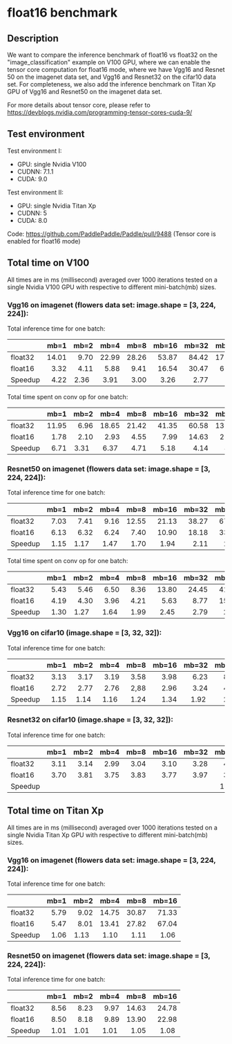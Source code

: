 # float16 benchmark

## Description
We want to compare the inference benchmark of float16 vs float32 on the "image_classification" example on V100 GPU, where we can enable the tensor core computation for float16 mode, where we have Vgg16 and Resnet 50 on the imagenet data set, and Vgg16 and Resnet32 on the cifar10 data set. For completeness, we also add the inference benchmark on Titan Xp GPU of Vgg16 and Resnet50 on the imagenet data set.

For more details about tensor core, please refer to https://devblogs.nvidia.com/programming-tensor-cores-cuda-9/

## Test environment
Test environment I:
- GPU: single Nvidia V100
- CUDNN: 7.1.1
- CUDA: 9.0

Test environment II:
- GPU: single Nvidia Titan Xp
- CUDNN: 5
- CUDA: 8.0

Code: https://github.com/PaddlePaddle/Paddle/pull/9488 (Tensor core is enabled for float16 mode)


## Total time on V100
All times are in ms (millisecond) averaged over 1000 iterations tested on a single Nvidia V100 GPU with respective to different mini-batch(mb) sizes.

### Vgg16 on imagenet (flowers data set: image.shape = [3, 224, 224]):

Total inference time for one batch:

|       | mb=1  | mb=2  | mb=4  | mb=8  | mb=16  | mb=32 | mb=64  |
|-------|-----: |-----: |-----: |-----: |------: |------:|-------:|
|float32| 14.01 | 9.70  | 22.99 | 28.26 | 53.87  | 84.42 | 178.95 | 
|float16| 3.32  | 4.11  | 5.88  | 9.41  | 16.54  | 30.47 | 60.23  |
|Speedup| 4.22  | 2.36  | 3.91  | 3.00  | 3.26   | 2.77  | 2.97   |

Total time spent on conv op for one batch:

|       | mb=1  | mb=2  | mb=4  | mb=8  | mb=16  | mb=32 | mb=64  | 
|-------|-----: |-----: |-----: |-----: |------: |------:|-------:|
|float32| 11.95 | 6.96  | 18.65 | 21.42 | 41.35  | 60.58 | 130.11 |
|float16| 1.78  | 2.10  | 2.93  | 4.55  | 7.99   | 14.63 | 28.67  |
|Speedup| 6.71  | 3.31  | 6.37  | 4.71  | 5.18   | 4.14  | 4.54   |


### Resnet50 on imagenet (flowers data set: image.shape = [3, 224, 224]):

Total inference time for one batch:

|       | mb=1  | mb=2  | mb=4  | mb=8  | mb=16  | mb=32 | mb=64  | mb=128 |
|-------|-----: |-----: |-----: |-----: |------: |------:|-------:|-------:|
|float32| 7.03  | 7.41  | 9.16  | 12.55 | 21.13  | 38.27 | 67.93  | 127.02 | 
|float16| 6.13  | 6.32  | 6.24  | 7.40  | 10.90  | 18.18 | 33.20  | 64.52  |
|Speedup| 1.15  | 1.17  | 1.47  | 1.70  | 1.94   | 2.11  |  2.05  | 1.97   |

Total time spent on conv op for one batch:

|       | mb=1  | mb=2  | mb=4  | mb=8  | mb=16  | mb=32 | mb=64  | mb=128 |
|-------|-----: |-----: |-----: |-----: |------: |------:|-------:|-------:|
|float32| 5.43  | 5.46  | 6.50  | 8.36  | 13.80  | 24.45 | 41.21  | 73.44  |
|float16| 4.19  | 4.30  | 3.96  | 4.21  | 5.63   | 8.77  | 15.24  | 28.40  |
|Speedup| 1.30  | 1.27  | 1.64  | 1.99  | 2.45   | 2.79  |  2.70  | 2.59   |



### Vgg16 on cifar10 (image.shape = [3, 32, 32]):

Total inference time for one batch:

|       | mb=1 | mb=2 | mb=4 | mb=8 | mb=16 | mb=32 | mb=64 | mb=128 | mb=256 | mb=512 |
|-------|-----:|-----:|-----:|-----:|------:|------:|------:|-------:|-------:|-------:| 
|float32| 3.13 | 3.17 | 3.19 | 3.58 | 3.98  | 6.23  | 8.42  | 13.44  | 24.19  | 44.97  | 
|float16| 2.72 | 2.77 | 2.76 | 2,88 | 2.96  | 3.24  | 4.01  | 5.78   |  9.65  | 17.37  |
|Speedup| 1.15 | 1.14 | 1.16 | 1.24 | 1.34  | 1.92  | 2.10  | 2.33   |  2.51  | 2.59   |



### Resnet32 on cifar10 (image.shape = [3, 32, 32]):

Total inference time for one batch:

|       | mb=1 | mb=2 | mb=4 | mb=8 | mb=16 | mb=32 | mb=64 | mb=128 | mb=256 | mb=512 |
|-------|-----:|-----:|-----:|-----:|------:|------:|------:|-------:|-------:|-------:|
|float32| 3.11 | 3.14 | 2.99 | 3.04 | 3.10  | 3.28  | 4.47  | 6.86   | 11.63  | 21.16  |
|float16| 3.70 | 3.81 | 3.75 | 3.83 | 3.77  | 3.97  | 3.92  | 4.15   | 6.41   | 11.02  | 
|Speedup|      |      |      |      |       |       | 1.14  | 1.65   | 1.81   | 1.92   |



## Total time on Titan Xp
All times are in ms (millisecond) averaged over 1000 iterations tested on a single Nvidia Titan Xp GPU with respective to different mini-batch(mb) sizes.

### Vgg16 on imagenet (flowers data set: image.shape = [3, 224, 224]):
Total inference time for one batch:

|       | mb=1  | mb=2  | mb=4  | mb=8  | mb=16  | 
|-------|-----: |-----: |-----: |-----: |------: | 
|float32| 5.79  | 9.02  | 14.75 | 30.87 | 71.33  | 
|float16| 5.47  | 8.01  | 13.41 | 27.82 | 67.04  | 
|Speedup| 1.06  | 1.13  | 1.10  | 1.11  | 1.06   | 


### Resnet50 on imagenet (flowers data set: image.shape = [3, 224, 224]):
Total inference time for one batch:

|       | mb=1  | mb=2  | mb=4  | mb=8  | mb=16  | 
|-------|-----: |-----: |-----: |-----: |------: |
|float32| 8.56  | 8.23 | 9.97 | 14.63    | 24.78   | 
|float16| 8.50  | 8.18  | 9.89  | 13.90  | 22.98| 
|Speedup| 1.01  | 1.01  | 1.01  | 1.05  | 1.08   | 
